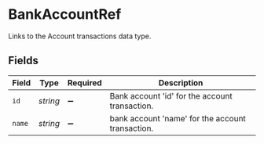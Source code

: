 # BankAccountRef

Links to the Account transactions data type.


## Fields

| Field                                            | Type                                             | Required                                         | Description                                      |
| ------------------------------------------------ | ------------------------------------------------ | ------------------------------------------------ | ------------------------------------------------ |
| `id`                                             | *string*                                         | :heavy_minus_sign:                               | Bank account 'id' for the account transaction.   |
| `name`                                           | *string*                                         | :heavy_minus_sign:                               | bank account 'name' for the account transaction. |